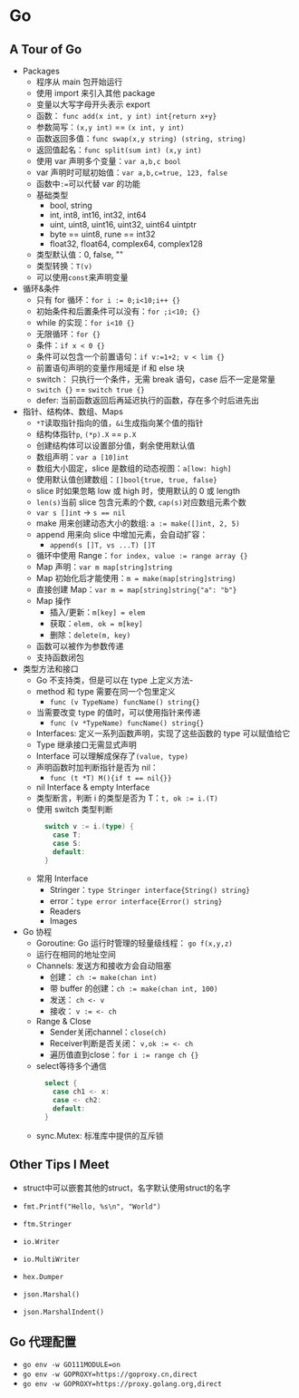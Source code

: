 # Go

## A Tour of Go

- Packages
  - 程序从 main 包开始运行
  - 使用 import 来引入其他 package
  - 变量以大写字母开头表示 export
  - 函数： `func add(x int, y int) int{return x+y}`
  - 参数简写：`(x,y int)` == `(x int, y int)`
  - 函数返回多值：`func swap(x,y string) (string, string)`
  - 返回值起名：`func split(sum int) (x,y int)`
  - 使用 var 声明多个变量：`var a,b,c bool`
  - var 声明时可赋初始值：`var a,b,c=true, 123, false`
  - 函数中`:=`可以代替 var 的功能
  - 基础类型
    - bool, string
    - int, int8, int16, int32, int64
    - uint, uint8, uint16, uint32, uint64 uintptr
    - byte == uint8, rune == int32
    - float32, float64, complex64, complex128
  - 类型默认值：0, false, ""
  - 类型转换：`T(v)`
  - 可以使用`const`来声明变量
- 循环&条件
  - 只有 for 循环：`for i := 0;i<10;i++ {}`
  - 初始条件和后置条件可以没有：`for ;i<10; {}`
  - while 的实现：`for i<10 {}`
  - 无限循环：`for {}`
  - 条件：`if x < 0 {}`
  - 条件可以包含一个前置语句：`if v:=1+2; v < lim {}`
  - 前置语句声明的变量作用域是 if 和 else 块
  - switch： 只执行一个条件，无需 break 语句，case 后不一定是常量
  - `switch {}` == `switch true {}`
  - defer: 当前函数返回后再延迟执行的函数，存在多个时后进先出
- 指针、结构体、数组、Maps
  - `*T`读取指针指向的值，`&i`生成指向某个值的指针
  - 结构体指针`p`, `(*p).X` == `p.X`
  - 创建结构体可以设置部分值，剩余使用默认值
  - 数组声明：`var a [10]int`
  - 数组大小固定，slice 是数组的动态视图：`a[low: high]`
  - 使用默认值创建数组：`[]bool{true, true, false}`
  - slice 时如果忽略 low 或 high 时，使用默认的 0 或 length
  - `len(s)`当前 slice 包含元素的个数, `cap(s)`对应数组元素个数
  - `var s []int` -> `s == nil`
  - make 用来创建动态大小的数组: `a := make([]int, 2, 5)`
  - append 用来向 slice 中增加元素，会自动扩容：
    - `append(s []T, vs ...T) []T`
  - 循环中使用 Range：`for index, value := range array {}`
  - Map 声明：`var m map[string]string`
  - Map 初始化后才能使用：`m = make(map[string]string)`
  - 直接创建 Map：`var m = map[string]string{"a": "b"}`
  - Map 操作
    - 插入/更新：`m[key] = elem`
    - 获取：`elem, ok = m[key]`
    - 删除：`delete(m, key)`
  - 函数可以被作为参数传递
  - 支持函数闭包
- 类型方法和接口
  - Go 不支持类，但是可以在 type 上定义方法-
  - method 和 type 需要在同一个包里定义
    - `func (v TypeName) funcName() string{}`
  - 当需要改变 type 的值时，可以使用指针来传递
    - `func (v *TypeName) funcName() string{}`
  - Interfaces: 定义一系列函数声明，实现了这些函数的 type 可以赋值给它
  - Type 继承接口无需显式声明
  - Interface 可以理解成保存了`(value, type)`
  - 声明函数时加判断指针是否为 nil：
    - `func (t *T) M(){if t == nil{}}`
  - nil Interface & empty Interface
  - 类型断言，判断 i 的类型是否为 T：`t, ok := i.(T)`
  - 使用 switch 类型判断
    ```go
      switch v := i.(type) {
        case T:
        case S:
        default:
      }
    ```
  - 常用 Interface
    - Stringer：`type Stringer interface{String() string}`
    - error：`type error interface{Error() string}`
    - Readers
    - Images
- Go 协程
  - Goroutine: Go 运行时管理的轻量级线程： `go f(x,y,z)`
  - 运行在相同的地址空间
  - Channels: 发送方和接收方会自动阻塞
    - 创建： `ch := make(chan int)`
    - 带 buffer 的创建：`ch := make(chan int, 100)`
    - 发送： `ch <- v`
    - 接收： `v := <- ch`
  - Range & Close
    - Sender关闭channel：`close(ch)`
    - Receiver判断是否关闭： `v,ok := <- ch`
    - 遍历值直到close：`for i := range ch {}`
  - select等待多个通信
    ```go
      select {
        case ch1 <- x:
        case <- ch2:
        default:
      }
    ```
  - sync.Mutex: 标准库中提供的互斥锁


## Other Tips I Meet

- struct中可以嵌套其他的struct，名字默认使用struct的名字

- `fmt.Printf("Hello, %s\n", "World")`
- `ftm.Stringer`
- `io.Writer`
- `io.MultiWriter`
- `hex.Dumper`
- `json.Marshal()`
- `json.MarshalIndent()`

## Go 代理配置

- `go env -w GO111MODULE=on`
- `go env -w GOPROXY=https://goproxy.cn,direct`
- `go env -w GOPROXY=https://proxy.golang.org,direct`


